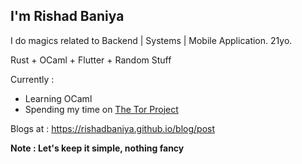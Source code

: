 ## I'm Rishad Baniya

I do magics related to Backend | Systems | Mobile Application. 21yo.

Rust + OCaml + Flutter + Random Stuff

Currently :

- Learning OCaml
- Spending my time on [The Tor Project](https://gitlab.torproject.org/rishadbaniya)


Blogs at : https://rishadbaniya.github.io/blog/post

**Note : Let's keep it simple, nothing fancy** 
